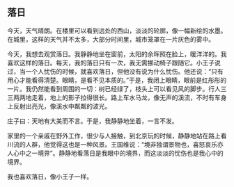 ## 落日

今天，天气晴朗。在楼里可以看到远处的西山，淡淡的轮廓，像一幅新绘的水墨。在城里，这样的天气并不太多，大部分时间里，城市笼罩在一片灰色的雾中。

今天，我想去观赏落日。我静静地坐在窗前，太阳的余晖照在脸上，暖洋洋的。我喜欢这样的落日。每天，我的落日只有一次，我无需挪动椅子跟随它。小王子说过，当一个人忧伤的时候，就喜欢落日，但他没有说为什么忧伤。他还说：“只有用心才能看得清楚。眼睛，是看不见本质的。”于是，我闭上眼睛，眼前是红彤彤的一片。我仍然能看到周围的一切：树已经绿了，枝头上可以看见风的脚步。行人三三两两地走着，地上的影子拉得很长。路上车水马龙，像无声的溪流，不时有车身上反射出亮光，像溪水中粼粼的波光。

庄子曰：天地有大美而不言。于是，我静静地坐着，一言不发。

家里的一个亲戚在野外工作，很少与人接触，到北京玩的时候，静静地站在路上看川流的人群，他觉得这也是一种风景。王国维说：“境非独谓景物也，喜怒哀乐亦人心中之一境界”。静静地看落日是我眼中的境界，而这淡淡的忧伤也是我心中的境界。

我也喜欢落日，像小王子一样。